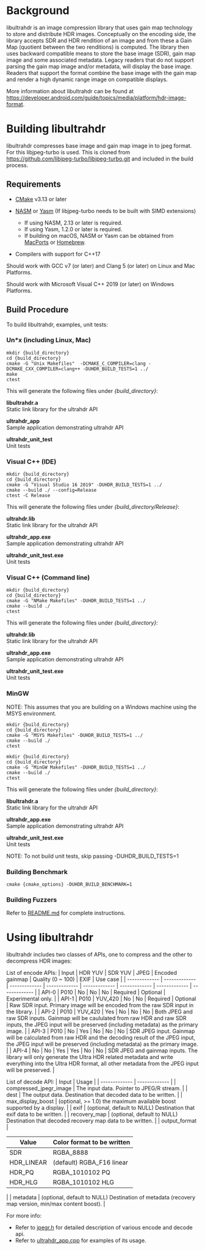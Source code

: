 Background
==========

libultrahdr is an image compression library that uses gain map technology
to store and distribute HDR images. Conceptually on the encoding side, the
library accepts SDR and HDR rendition of an image and from these a Gain Map
(quotient between the two renditions) is computed. The library then uses
backward compatible means to store the base image (SDR), gain map image and
some associated metadata. Legacy readers that do not support parsing the
gain map image and/or metadata, will display the base image. Readers that
support the format combine the base image with the gain map and render a
high dynamic range image on compatible displays.

More information about libultrahdr can be found at
<https://developer.android.com/guide/topics/media/platform/hdr-image-format>.


Building libultrahdr
======================

libultrahdr compresses base image and gain map image in to jpeg format.
For this libjpeg-turbo is used. This is cloned from
<https://github.com/libjpeg-turbo/libjpeg-turbo.git> and included in the
build process.

Requirements
--------------

- [CMake](http://www.cmake.org) v3.13 or later

- [NASM](http://www.nasm.us) or [Yasm](http://yasm.tortall.net)
  (If libjpeg-turbo needs to be built with SIMD extensions)
  * If using NASM, 2.13 or later is required.
  * If using Yasm, 1.2.0 or later is required.
  * If building on macOS, NASM or Yasm can be obtained from
    [MacPorts](http://www.macports.org/) or [Homebrew](http://brew.sh/).

- Compilers with support for C++17

Should work with GCC v7 (or later) and Clang 5 (or later) on Linux and Mac Platforms.

Should work with Microsoft Visual C++ 2019 (or later) on Windows Platforms.

Build Procedure
---------------

To build libultrahdr, examples, unit tests:

### Un*x (including Linux, Mac)

    mkdir {build_directory}
    cd {build_directory}
    cmake -G "Unix Makefiles"  -DCMAKE_C_COMPILER=clang -DCMAKE_CXX_COMPILER=clang++ -DUHDR_BUILD_TESTS=1 ../
    make
    ctest

This will generate the following files under *{build_directory}*:

**libultrahdr.a**<br> Static link library for the ultrahdr API

**ultrahdr_app**<br> Sample application demonstrating ultrahdr API

**ultrahdr_unit_test**<br> Unit tests

### Visual C++ (IDE)

    mkdir {build_directory}
    cd {build_directory}
    cmake -G "Visual Studio 16 2019" -DUHDR_BUILD_TESTS=1 ../
    cmake --build ./ --config=Release
    ctest -C Release

This will generate the following files under *{build_directory/Release}*:

**ultrahdr.lib**<br> Static link library for the ultrahdr API

**ultrahdr_app.exe**<br> Sample application demonstrating ultrahdr API

**ultrahdr_unit_test.exe**<br> Unit tests

### Visual C++ (Command line)

    mkdir {build_directory}
    cd {build_directory}
    cmake -G "NMake Makefiles" -DUHDR_BUILD_TESTS=1 ../
    cmake --build ./
    ctest

This will generate the following files under *{build_directory}*:

**ultrahdr.lib**<br> Static link library for the ultrahdr API

**ultrahdr_app.exe**<br> Sample application demonstrating ultrahdr API

**ultrahdr_unit_test.exe**<br> Unit tests

### MinGW

NOTE: This assumes that you are building on a Windows machine using the MSYS
environment.

    mkdir {build_directory}
    cd {build_directory}
    cmake -G "MSYS Makefiles" -DUHDR_BUILD_TESTS=1 ../
    cmake --build ./
    ctest

    mkdir {build_directory}
    cd {build_directory}
    cmake -G "MinGW Makefiles" -DUHDR_BUILD_TESTS=1 ../
    cmake --build ./
    ctest

This will generate the following files under *{build_directory}*:

**libultrahdr.a**<br> Static link library for the ultrahdr API

**ultrahdr_app.exe**<br> Sample application demonstrating ultrahdr API

**ultrahdr_unit_test.exe**<br> Unit tests


NOTE: To not build unit tests, skip passing -DUHDR_BUILD_TESTS=1

### Building Benchmark

    cmake {cmake_options} -DUHDR_BUILD_BENCHMARK=1

### Building Fuzzers

Refer to [README.md](fuzzer/README.md) for complete instructions.

Using libultrahdr
===================

libultrahdr includes two classes of APIs, one to compress and the other to
decompress HDR images:

List of encode APIs:
| Input  | HDR YUV | SDR YUV | JPEG | Encoded gainmap | Quality (0 ~ 100) | EXIF | Use case |
| ------------- | ------------- | ------------- | ------------- | ------------- | ------------- | ------------- | ------------- |
| API-0  | P010  | No | No | No | Required | Optional | Experimental only. |
| API-1  | P010  | YUV_420 | No | No | Required | Optional | Raw SDR input. Primary image will be encoded from the raw SDR input in the library. |
| API-2  | P010  | YUV_420 | Yes | No | No | No | Both JPEG and raw SDR inputs. Gainmap will be caululated from raw HDR and raw SDR inputs, the JPEG input will be preserved (including metadata) as the primary image. |
| API-3  | P010  | No | Yes | No | No | No | SDR JPEG input. Gainmap will be calculated from raw HDR and the decoding result of the JPEG input, the JPEG input will be preserved (including metadata) as the primary image.  |
| API-4  | No  | No | Yes | Yes | No | No | SDR JPEG and gainmap inputs. The library will only generate the Ultra HDR related metadata and write everything into the Ultra HDR format, all other metadata from the JPEG input will be preserved. |

List of decode API:
| Input  | Usage |
| ------------- | ------------- |
| compressed_jpegr_image  | The input data. Pointer to JPEG/R stream. |
| dest  | The output data. Destination that decoded data to be written. |
| max_display_boost  | (optional, >= 1.0) the maximum available boost supported by a display. |
| exif  | (optional, default to NULL) Destination that exif data to be written. |
| recovery_map  | (optional, default to NULL) Destination that decoded recovery map data to be written. |
| output_format  | <table><thead><tr><th>Value</th><th>Color format to be written</th></tr></thead><tbody><tr><td>SDR</td><td>RGBA_8888</td></tr><tr><td>HDR_LINEAR</td><td>(default) RGBA_F16 linear</td></tr><tr><td>HDR_PQ</td><td>RGBA_1010102 PQ</td></tr><tr><td>HDR_HLG</td><td>RGBA_1010102 HLG</td></tr></tbody></table> |
| metadata  | (optional, default to NULL) Destination of metadata (recovery map version, min/max content boost). |

For more info:
- Refer to [jpegr.h](lib/include/ultrahdr/jpegr.h) for detailed description of various encode and decode api.
- Refer to [ultrahdr_app.cpp](examples/ultrahdr_app.cpp) for examples of its usage.
